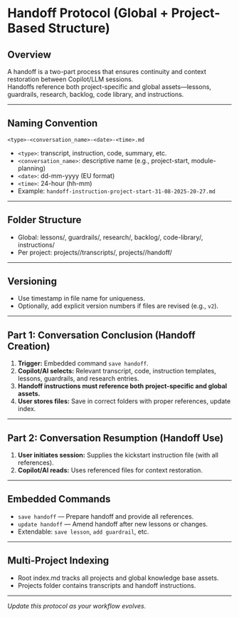 # Handoff Protocol (Global + Project-Based Structure)

## Overview
A handoff is a two-part process that ensures continuity and context restoration between Copilot/LLM sessions.  
Handoffs reference both project-specific and global assets—lessons, guardrails, research, backlog, code library, and instructions.

---

## Naming Convention

`<type>-<conversation_name>-<date>-<time>.md`
- `<type>`: transcript, instruction, code, summary, etc.
- `<conversation_name>`: descriptive name (e.g., project-start, module-planning)
- `<date>`: dd-mm-yyyy (EU format)
- `<time>`: 24-hour (hh-mm)
- Example: `handoff-instruction-project-start-31-08-2025-20-27.md`

---

## Folder Structure

- Global: lessons/, guardrails/, research/, backlog/, code-library/, instructions/
- Per project: projects/<project-name>/transcripts/, projects/<project-name>/handoff/

---

## Versioning

- Use timestamp in file name for uniqueness.
- Optionally, add explicit version numbers if files are revised (e.g., `v2`).

---

## Part 1: Conversation Conclusion (Handoff Creation)

1. **Trigger:** Embedded command `save handoff`.
2. **Copilot/AI selects:** Relevant transcript, code, instruction templates, lessons, guardrails, and research entries.
3. **Handoff instructions must reference both project-specific and global assets.**
4. **User stores files:** Save in correct folders with proper references, update index.

---

## Part 2: Conversation Resumption (Handoff Use)

1. **User initiates session:** Supplies the kickstart instruction file (with all references).
2. **Copilot/AI reads:** Uses referenced files for context restoration.

---

## Embedded Commands

- `save handoff` — Prepare handoff and provide all references.
- `update handoff` — Amend handoff after new lessons or changes.
- Extendable: `save lesson`, `add guardrail`, etc.

---

## Multi-Project Indexing

- Root index.md tracks all projects and global knowledge base assets.
- Projects folder contains transcripts and handoff instructions.

---

*Update this protocol as your workflow evolves.*